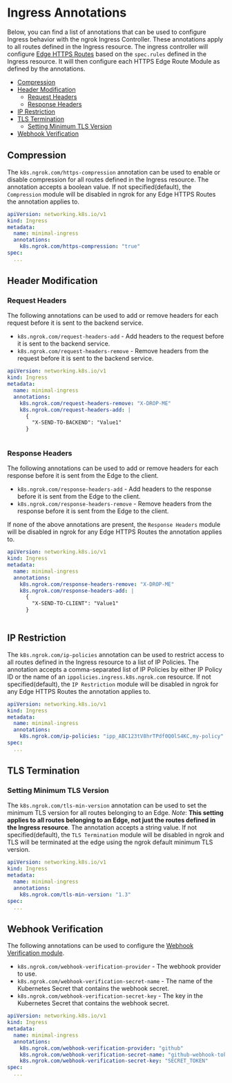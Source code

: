 # Ingress Annotations

Below, you can find a list of annotations that can be used to configure Ingress behavior with the ngrok Ingress Controller. These annotations apply to all routes defined in the Ingress resource. The ingress
controller will configure [Edge HTTPS Routes](https://ngrok.com/docs/api/resources/edges-https-routes)
based on the `spec.rules` defined in the Ingress resource. It will then configure each HTTPS Edge Route Module as defined by the annotations.

- [Compression](#compression)
- [Header Modification](#header-modification)
  - [Request Headers](#request-headers)
  - [Response Headers](#response-headers)
- [IP Restriction](#ip-restriction)
- [TLS Termination](#tls-termination)
  - [Setting Minimum TLS Version](#setting-minimum-tls-version)
- [Webhook Verification](#webhook-verification)

## Compression

The `k8s.ngrok.com/https-compression` annotation can be used to enable or disable compression for
all routes defined in the Ingress resource. The annotation accepts a boolean value. If not specified(default), the `Compression` module will be disabled in ngrok for any Edge HTTPS Routes the annotation applies to.


```yaml
apiVersion: networking.k8s.io/v1
kind: Ingress
metadata:
  name: minimal-ingress
  annotations:
    k8s.ngrok.com/https-compression: "true"
spec:
  ...
```

## Header Modification

### Request Headers

The following annotations can be used to add or remove headers for each request before it is sent to the backend service.

* `k8s.ngrok.com/request-headers-add` - Add headers to the request before it is sent to the backend service.
* `k8s.ngrok.com/request-headers-remove` - Remove headers from the request before it is sent to the backend service.
  
```yaml
apiVersion: networking.k8s.io/v1
kind: Ingress
metadata:
  name: minimal-ingress
  annotations:
    k8s.ngrok.com/request-headers-remove: "X-DROP-ME"
    k8s.ngrok.com/request-headers-add: |
      {
        "X-SEND-TO-BACKEND": "Value1"
      }
    
```

### Response Headers

The following annotations can be used to add or remove headers for each response before it is sent from the Edge to the client.

* `k8s.ngrok.com/response-headers-add` - Add headers to the response before it is sent from the Edge to the client.
* `k8s.ngrok.com/response-headers-remove` - Remove headers from the response before it is sent from the Edge to the client.

If none of the above annotations are present, the `Response Headers` module will be disabled in ngrok for any Edge HTTPS Routes the annotation applies to.

```yaml
apiVersion: networking.k8s.io/v1
kind: Ingress
metadata:
  name: minimal-ingress
  annotations:
    k8s.ngrok.com/response-headers-remove: "X-DROP-ME"
    k8s.ngrok.com/response-headers-add: |
      {
        "X-SEND-TO-CLIENT": "Value1"
      }
    
```


## IP Restriction

The `k8s.ngrok.com/ip-policies` annotation can be used to restrict access to all routes defined in the Ingress resource to a list of IP Policies. The annotation accepts a comma-separated list of IP Policies by either IP Policy ID or the name of an `ippolicies.ingress.k8s.ngrok.com` resource. If not specified(default), the `IP Restriction` module will be disabled in ngrok for any Edge HTTPS Routes the annotation applies to.

```yaml
apiVersion: networking.k8s.io/v1
kind: Ingress
metadata:
  name: minimal-ingress
  annotations:
    k8s.ngrok.com/ip-policies: "ipp_ABC123tV8hrTPdf0Q0lS4KC,my-policy"
spec:
  ...
```


## TLS Termination

### Setting Minimum TLS Version

The `k8s.ngrok.com/tls-min-version` annotation can be used to set the minimum TLS version for all routes belonging to an Edge. *Note*: **This setting applies to all routes
belonging to an Edge, not just the routes defined in the Ingress resource**. The annotation accepts a string value. If not specified(default), the `TLS Termination` module will be disabled in ngrok and TLS will be terminated at the edge using the ngrok default minimum TLS version.

```yaml
apiVersion: networking.k8s.io/v1
kind: Ingress
metadata:
  name: minimal-ingress
  annotations:
    k8s.ngrok.com/tls-min-version: "1.3"
spec:
  ...
```

## Webhook Verification

The following annotations can be used to configure the [Webhook Verification module](https://ngrok.com/docs/cloud-edge/modules/webhook).

* `k8s.ngrok.com/webhook-verification-provider` - The webhook provider to use.
* `k8s.ngrok.com/webhook-verification-secret-name` - The name of the Kubernetes Secret that contains the webhook secret.
* `k8s.ngrok.com/webhook-verification-secret-key` - The key in the Kubernetes Secret that contains the webhook secret.

```yaml
apiVersion: networking.k8s.io/v1
kind: Ingress
metadata:
  name: minimal-ingress
  annotations:
    k8s.ngrok.com/webhook-verification-provider: "github"
    k8s.ngrok.com/webhook-verification-secret-name: "github-webhook-token"
    k8s.ngrok.com/webhook-verification-secret-key: "SECRET_TOKEN"
spec:
  ...
```
